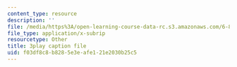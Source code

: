 ```yaml
---
content_type: resource
description: ''
file: /media/https%3A/open-learning-course-data-rc.s3.amazonaws.com/6-811-principles-and-practice-of-assistive-technology-fall-2014/f03df8c8b8285e3eafe121e2030b25c5_x18bMLW4eO4.vtt
file_type: application/x-subrip
resourcetype: Other
title: 3play caption file
uid: f03df8c8-b828-5e3e-afe1-21e2030b25c5
---
```

